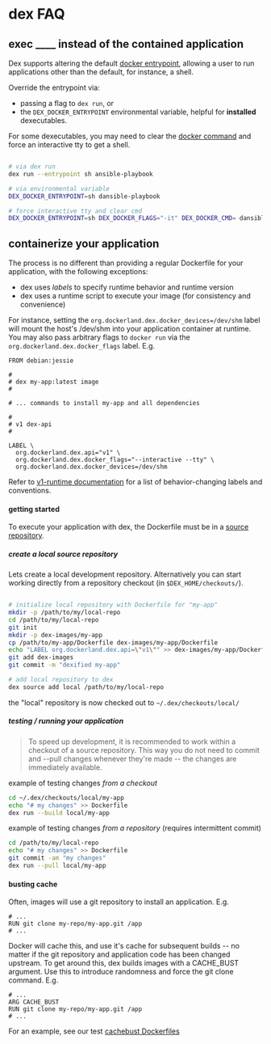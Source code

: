 # dex FAQ

## exec ____ instead of the contained application

Dex supports altering the default [docker entrypoint](https://docs.docker.com/engine/reference/builder/#/entrypoint), allowing a user to run applications other than the default, for instance, a shell.

Override the entrypoint via:
  * passing a flag to `dex run`, or
  * the `DEX_DOCKER_ENTRYPOINT` environmental variable, helpful for **installed** dexecutables.

For some dexecutables, you may need to clear the [docker command](https://docs.docker.com/engine/reference/builder/#/cmd) and force an interactive tty to get a shell.

```sh

# via dex run
dex run --entrypoint sh ansible-playbook

# via environmental variable
DEX_DOCKER_ENTRYPOINT=sh dansible-playbook

# force interactive tty and clear cmd
DEX_DOCKER_ENTRYPOINT=sh DEX_DOCKER_FLAGS="-it" DEX_DOCKER_CMD= dansible-playbook
```

## containerize your application

The process is no different than providing a regular Dockerfile for your application, with the following exceptions:
* dex uses _labels_ to specify runtime behavior and runtime version
* dex uses a runtime script to execute your image (for consistency and convenience)


For instance, setting the `org.dockerland.dex.docker_devices=/dev/shm`
label will mount the host's /dev/shm into your application container at runtime.
You may also pass arbitrary flags to `docker run` via the `org.dockerland.dex.docker_flags` label.  E.g.

```
FROM debian:jessie

#
# dex my-app:latest image
#

# ... commands to install my-app and all dependencies

#
# v1 dex-api
#

LABEL \
  org.dockerland.dex.api="v1" \
  org.dockerland.dex.docker_flags="--interactive --tty" \
  org.dockerland.dex.docker_devices=/dev/shm
```


Refer to [v1-runtime documentation](v1-runtime.md) for a list of behavior-changing
 labels and conventions.

#### getting started


To execute your application with dex, the Dockerfile must be in a [source repository](../README.md#source-repositories).



##### create a local source repository

Lets create a local development repository. Alternatively you can start
working directly from a repository checkout (in `$DEX_HOME/checkouts/`).

```sh

# initialize local repository with Dockerfile for "my-app"
mkdir -p /path/to/my/local-repo
cd /path/to/my/local-repo
git init
mkdir -p dex-images/my-app
cp /path/to/my-app/Dockerfile dex-images/my-app/Dockerfile
echo "LABEL org.dockerland.dex.api=\"v1\"" >> dex-images/my-app/Dockerfile
git add dex-images
git commit -m "dexified my-app"

# add local repository to dex
dex source add local /path/to/my/local-repo
```

the "local" repository is now checked out to `~/.dex/checkouts/local/`


##### testing / running your application

> To speed up development, it is recommended to work within a checkout of a source repository. This way you do not need to
commit and --pull changes whenever they're made -- the changes are immediately
available.

example of testing changes _from a checkout_

```sh
cd ~/.dex/checkouts/local/my-app
echo "# my changes" >> Dockerfile
dex run --build local/my-app
```

example of testing changes  _from a repository_ (requires intermittent commit)

```sh
cd /path/to/my/local-repo
echo "# my changes" >> Dockerfile
git commit -am "my changes"
dex run --pull local/my-app
```


#### busting cache

Often, images will use a git repository to install an application. E.g.

```
# ...
RUN git clone my-repo/my-app.git /app
# ...
```

Docker will cache this, and use it's cache for subsequent builds -- no matter
if the git repository and application code has been changed upstream. To get
around this, dex builds images with a CACHE_BUST argument. Use this to introduce
randomness and force the git clone command. E.g.

```
# ...
ARG CACHE_BUST
RUN git clone my-repo/my-app.git /app
# ...
```

For an example, see our test [cachebust Dockerfiles](../tests/fixtures/dex-images/cachebust)
